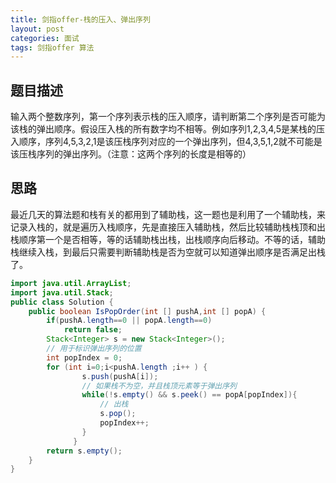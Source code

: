 ```yaml
---
title: 剑指offer-栈的压入、弹出序列
layout: post
categories: 面试
tags: 剑指offer 算法
---
```

## 题目描述

输入两个整数序列，第一个序列表示栈的压入顺序，请判断第二个序列是否可能为该栈的弹出顺序。假设压入栈的所有数字均不相等。例如序列1,2,3,4,5是某栈的压入顺序，序列4,5,3,2,1是该压栈序列对应的一个弹出序列，但4,3,5,1,2就不可能是该压栈序列的弹出序列。（注意：这两个序列的长度是相等的）

## 思路

最近几天的算法题和栈有关的都用到了辅助栈，这一题也是利用了一个辅助栈，来记录入栈的，就是遍历入栈顺序，先是直接压入辅助栈，然后比较辅助栈栈顶和出栈顺序第一个是否相等，等的话辅助栈出栈，出栈顺序向后移动。不等的话，辅助栈继续入栈，到最后只需要判断辅助栈是否为空就可以知道弹出顺序是否满足出栈了。

```java
import java.util.ArrayList;
import java.util.Stack;
public class Solution {
    public boolean IsPopOrder(int [] pushA,int [] popA) {
 		if(pushA.length==0 || popA.length==0)
 			return false;
 		Stack<Integer> s = new Stack<Integer>();
 		// 用于标识弹出序列的位置
 		int popIndex = 0;
 		for (int i=0;i<pushA.length ;i++ ) {
 		      	s.push(pushA[i]);
 		      	// 如果栈不为空，并且栈顶元素等于弹出序列
 		      	while(!s.empty() && s.peek() == popA[popIndex]){
 		      		// 出栈
 		      		s.pop();
 		      		popIndex++;
 		      	}
 		      }  
 		return s.empty();    
    }
}
```